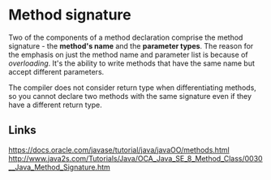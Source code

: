 # Method signature

Two of the components of a method declaration comprise the method signature - the **method's name** and the **parameter types**. The reason for the emphasis on just the method name and parameter list is because of *overloading*. It's the ability to write methods that have the same name but accept different parameters.

The compiler does not consider return type when differentiating methods, so you cannot declare two methods with the same signature even if they have a different return type.

## Links
https://docs.oracle.com/javase/tutorial/java/javaOO/methods.html  
http://www.java2s.com/Tutorials/Java/OCA_Java_SE_8_Method_Class/0030__Java_Method_Signature.htm  
